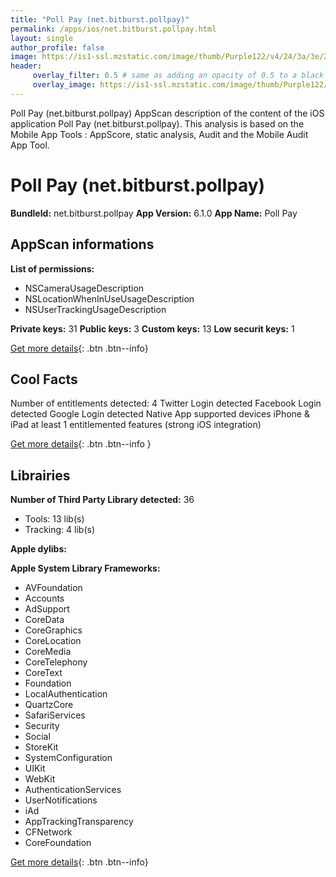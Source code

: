 ```yaml
---
title: "Poll Pay (net.bitburst.pollpay)"
permalink: /apps/ios/net.bitburst.pollpay.html
layout: single
author_profile: false
image: https://is1-ssl.mzstatic.com/image/thumb/Purple122/v4/24/3a/3e/243a3e49-ecec-892b-6312-d283c64a08f5/AppIcon-1x_U007emarketing-0-7-0-85-220.png/512x512bb.jpg
header: 
     overlay_filter: 0.5 # same as adding an opacity of 0.5 to a black background
     overlay_image: https://is1-ssl.mzstatic.com/image/thumb/Purple122/v4/24/3a/3e/243a3e49-ecec-892b-6312-d283c64a08f5/AppIcon-1x_U007emarketing-0-7-0-85-220.png/512x512bb.jpg
---
```

Poll Pay (net.bitburst.pollpay) AppScan description of the content of the iOS application Poll Pay (net.bitburst.pollpay). This analysis is based on the Mobile App Tools : AppScore, static analysis, Audit and the Mobile Audit App Tool.

# Poll Pay (net.bitburst.pollpay)

**BundleId:** net.bitburst.pollpay
**App Version:** 6.1.0
**App Name:** Poll Pay


## AppScan informations 

**List of permissions:** 
- NSCameraUsageDescription
- NSLocationWhenInUseUsageDescription
- NSUserTrackingUsageDescription
  
  
**Private keys:** 31
**Public keys:** 3
**Custom keys:** 13
**Low securit keys:** 1
  
[Get more details](/pricing.html){: .btn .btn--info}

## Cool Facts

Number of entitlements detected: 4
Twitter Login detected
Facebook Login detected
Google Login detected
Native App
supported devices iPhone & iPad
at least 1 entitlemented features (strong iOS integration)
  
[Get more details](/pricing.html){: .btn .btn--info }

## Librairies 
**Number of Third Party Library detected:** 36
- Tools: 13 lib(s)
- Tracking: 4 lib(s)


**Apple dylibs:**


**Apple System Library Frameworks:**
- AVFoundation
- Accounts
- AdSupport
- CoreData
- CoreGraphics
- CoreLocation
- CoreMedia
- CoreTelephony
- CoreText
- Foundation
- LocalAuthentication
- QuartzCore
- SafariServices
- Security
- Social
- StoreKit
- SystemConfiguration
- UIKit
- WebKit
- AuthenticationServices
- UserNotifications
- iAd
- AppTrackingTransparency
- CFNetwork
- CoreFoundation


  
[Get more details](/pricing.html){: .btn .btn--info}

